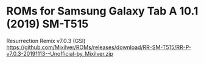# ROMs for Samsung Galaxy Tab A 10.1 (2019) SM-T515
Resurrection Remix v7.0.3 (GSI)
https://github.com/Mixilver/ROMs/releases/download/RR-SM-T515/RR-P-v7.0.3-20191113--Unofficial-by_Mixilver.zip
